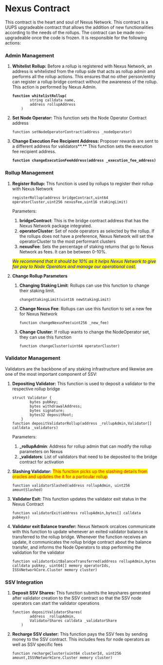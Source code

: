 # Nexus Contract

This contract is the heart and soul of Nexus Network. This contract is a UUPS upgradeable contract that allows the addition of new functionalities according to the needs of the rollups. The contract can be made non-upgradeable once the code is frozen. It is responsible for the following actions:

### Admin Management

1.  **Whitelist Rollup:** Before a rollup is registered with Nexus Network, an address is whitelisted from the rollup side that acts as rollup admin and performs all the rollup actions. This ensures that no other person/entity can register a rollup bridge contract without the awareness of the rollup. This action is performed by Nexus Admin.

    <pre class="language-solidity"><code class="lang-solidity"><strong>function whitelistRollup(
    </strong>        string calldata name,
            address rollupAddress
        )
    </code></pre>
2.  **Set Node Operator:** This function sets the Node Operator Contract address

    ```solidity
    function setNodeOperatorContract(address _nodeOperator)
    ```


3.  **Change Execution Fee Recipient Address:** Proposer rewards are sent to a different address for validators**.** This function sets the execution fee recipient address.

    <pre class="language-solidity"><code class="lang-solidity"><strong>function changeExecutionFeeAddress(address _execution_fee_address)
    </strong></code></pre>

### Rollup Management

1.  **Register Rollup:** This function is used by rollups to register their rollup with Nexus Network

    ```solidity
    registerRollup(address bridgeContract,uint64 operatorCluster,uint256 nexusFee,uint16 stakingLimit)
    ```

    Parameters:

    1. **bridgeContract**: This is the bridge contract address that has the Nexus Network package integrated.&#x20;
    2. **operatorCluster**: Set of node operators as selected by the rollup. If the rollups does not have a preference, Nexus Network will set the operatorCluster to the most performant clusters
    3. **nexusFee**: Sets the percentage of staking returns that go to Nexus Network as fees. It can be between 0-10%.&#x20;

    _<mark style="color:blue;">We recommend that it should be 10% as it helps Nexus Network to give fair pay to Node Operators and manage our operational cost.</mark>_
2. **Change Rollup Parameters**
   1.  **Changing Staking Limit**: Rollups can use this function to change their staking limit.

       ```solidity
       changeStakingLimit(uint16 newStakingLimit)
       ```
   2.  **Change Nexus Fee**: Rollups can use this function to set a new fee for Nexus Network &#x20;

       ```solidity
       function changeNexusFee(uint256 _new_fee)
       ```
   3.  **Change Cluster**: If rollup wants to change the NodeOperator set, they can use this function

       ```solidity
       function changeCluster(uint64 operatorCluster)
       ```

### Validator Management

Validators are the backbone of any staking infrastructure and likewise are one of the most important component of SSV:

1.  **Depositing Validator:** This function is used to deposit a validator to the respective rollup bridge

    ```solidity
    struct Validator {
            bytes pubKey;
            bytes withdrawalAddress;
            bytes signature;
            bytes32 depositRoot;
        }
    function depositValidatorRollup(address _rollupAdmin,Validator[] calldata _validators)
    ```

    Parameters:

    1. **\_rollupAdmin**: Address for rollup admin that can modify the rollup parameters on Nexus&#x20;
    2. **\_validators**: List of validators that need to be deposited to the bridge contract for activation
2.  **Slashing Validator:** <mark style="color:red;">This function picks up the slashing details from oracles and updates the it for a particular rollup</mark>

    ```solidity
    function validatorSlashed(address rollupAdmin, uint256 amountSlashed)
    ```
3.  **Validator Exit:** This function updates the validator exit status in the Nexus Contract

    ```solidity
    function validatorExit(address rollupAdmin,bytes[] calldata pubkeys)
    ```
4.  **Validator exit Balance transfer:** Nexus Network orcalces communicate with this function to update whenever an exited validator balance is transferred to the rollup bridge. Whenever the function receives an update, it communicates the rollup bridge contract about the balance transfer, and informs the Node Operators to stop performing the validation for the validator

    ```solidity
    function validatorExitBalanceTransferred(address rollupAdmin,bytes calldata pubkey, uint64[] memory operatorIds, ISSVNetworkCore.Cluster memory cluster)
    ```

### SSV Integration

1.  **Deposit SSV Shares:** This function submits the keyshares generated after validator creation to the SSV contract so that the SSV node operators can start the validator operations

    ```solidity
    function depositValidatorShares(
            address _rollupAdmin,
            ValidatorShares calldata _validatorShare
        )
    ```
2.  **Recharge SSV cluster:** This function pays the SSV fees by sending money to the SSV contract. This includes fees for node operators as well as SSV specific fees

    ```solidity
    function rechargeCluster(uint64 clusterId, uint256 amount,ISSVNetworkCore.Cluster memory cluster)
    ```
